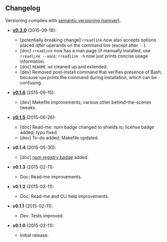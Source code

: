 ## Changelog

Versioning complies with [semantic versioning (semver)](http://semver.org/).

<!-- NOTE: An entry template is automatically added each time `make version` is called. Fill in changes afterwards. -->

* **[v0.2.0](https://github.com/mklement0/rreadlink/compare/v0.1.6...v0.2.0)** (2015-09-18):
  * [potentially breaking change] `rreadlink` now also accepts options placed
      _after_ operands on the command line (except after `--`).
  * [doc] `rreadlink` now has a man page (if manually installed, 
      use `rreadlink --man`); `rreadlink -h` now just prints concise usage
      information.
  * [doc] `README.md` cleaned up and extended.
  * [dev] Removed post-install command that verifies presence of Bash, because
    `npm` _prints_ the command during installation, which can be confusing.

* **[v0.1.6](https://github.com/mklement0/rreadlink/compare/v0.1.5...v0.1.6)** (2015-09-15):
  * [dev] Makefile improvements; various other behind-the-scenes tweaks.

* **[v0.1.5](https://github.com/mklement0/rreadlink/compare/v0.1.4...v0.1.5)** (2015-06-26):
  * [doc] Read-me: npm badge changed to shields.io; license badge added; typo fixed.
  * [dev] To-do added; Makefile updated.

* **v0.1.4** (2015-05-30):
  * [doc] [npm registry badge](https://badge.fury.io) added.

* **v0.1.3** (2015-02-11):
  * Doc: Read-me improvements.

* **v0.1.2** (2015-02-11):
  * Doc: Read-me and CLI help improvements.

* **v0.1.1** (2015-02-11):
  * Dev: Tests improved.

* **v0.1.0** (2015-02-11):
  * Initial release.

